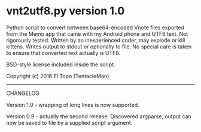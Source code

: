 # vnt2utf8.py version 1.0

Python script to convert between base64-encoded Vnote files exported
from the Memo app that came with my Android phone and UTF8 text. Not
rigorously tested. Written by an inexperienced coder, may explode or
kill kittens. Writes output to stdout or optionally to file. No
special care is taken to ensure that converted text actually is UTF8.

BSD-style license included inside the script.

Copyright (c) 2016 El Topo (TentacleMan)

---------

CHANGELOG

Version 1.0 - wrapping of long lines is now supported.

Version 0.9 - actually the second release. Discovered argparse, output
can now be saved to file by a supplied script argument.
